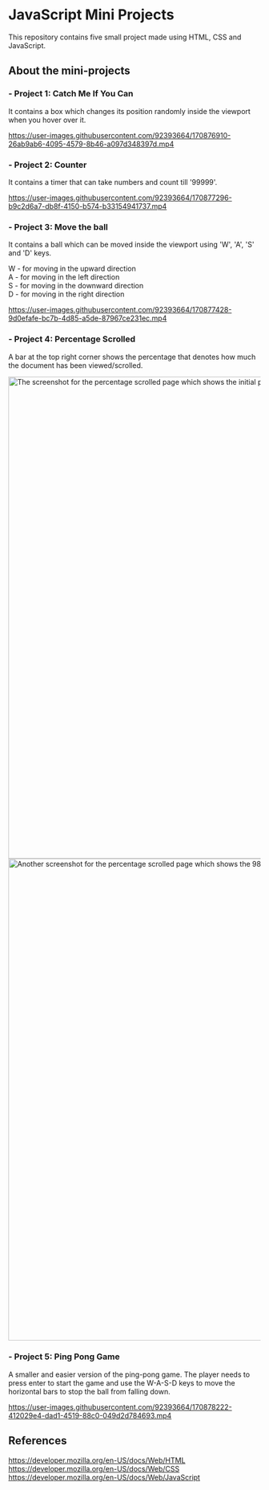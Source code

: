 # JavaScript Mini Projects

This repository contains five small project made using HTML, CSS and JavaScript.

## About the mini-projects

### - Project 1: Catch Me If You Can

It contains a box which changes its position randomly inside the viewport when you hover over it.  

https://user-images.githubusercontent.com/92393664/170876910-26ab9ab6-4095-4579-8b46-a097d348397d.mp4  
  
  
### - Project 2: Counter

It contains a timer that can take numbers and count till '99999'.  

https://user-images.githubusercontent.com/92393664/170877296-b9c2d6a7-db8f-4150-b574-b33154941737.mp4  
  

### - Project 3: Move the ball  

It contains a ball which can be moved inside the viewport using 'W', 'A', 'S' and 'D' keys.  
  
W - for moving in the upward direction  
A - for moving in the left direction  
S - for moving in the downward direction  
D - for moving in the right direction  

https://user-images.githubusercontent.com/92393664/170877428-9d0efafe-bc7b-4d85-a5de-87967ce231ec.mp4  
  

### - Project 4: Percentage Scrolled

A bar at the top right corner shows the percentage that denotes how much the document has been viewed/scrolled.  

<img width="960" alt="The screenshot for the percentage scrolled page which shows the initial percentage of 0%" src="https://user-images.githubusercontent.com/92393664/170877969-3edfde0d-bccb-4f5a-bd70-e4f956f4ab48.png">  
<img width="960" alt="Another screenshot for the percentage scrolled page which shows the 98% percentage after scrolling down almost to the end" src="https://user-images.githubusercontent.com/92393664/170877982-747b9843-220a-411b-ac5b-9251fa5adb1f.png">  
  

### - Project 5: Ping Pong Game  

A smaller and easier version of the ping-pong game. The player needs to press enter to start the game and use the W-A-S-D keys to move the horizontal bars to stop the ball from falling down.  

https://user-images.githubusercontent.com/92393664/170878222-412029e4-dad1-4519-88c0-049d2d784693.mp4
  

## References

https://developer.mozilla.org/en-US/docs/Web/HTML  
https://developer.mozilla.org/en-US/docs/Web/CSS  
https://developer.mozilla.org/en-US/docs/Web/JavaScript
